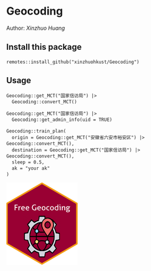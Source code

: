 # Geocoding #

Author: *Xinzhuo Huang*

## Install this package

```
remotes::install_github("xinzhuohkust/Geocoding")
```
## Usage
```
Geocoding::get_MCT("国家信访局") |>
  Geocoding::convert_MCT() 
```
```
Geocoding::get_MCT("国家信访局") |>
  Geocoding::get_admin_info(uid = TRUE)
```
```
Geocoding::train_plan(
  origin = Geocoding::get_MCT("安徽省六安市裕安区") |> Geocoding::convert_MCT(),
  destination = Geocoding::get_MCT("国家信访局") |> Geocoding::convert_MCT(),
  sleep = 0.5,
  ak = "your ak"
)
```

<img align='left' src="geo_icon.png" width="188">


